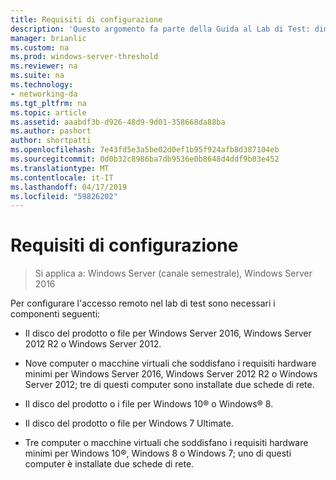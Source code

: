 ```yaml
---
title: Requisiti di configurazione
description: 'Questo argomento fa parte della Guida al Lab di Test: dimostrare una distribuzione multisito DirectAccess per Windows Server 2016'
manager: brianlic
ms.custom: na
ms.prod: windows-server-threshold
ms.reviewer: na
ms.suite: na
ms.technology:
- networking-da
ms.tgt_pltfrm: na
ms.topic: article
ms.assetid: aaabdf3b-d926-48d9-9d01-358668da88ba
ms.author: pashort
author: shortpatti
ms.openlocfilehash: 7e43fd5e3a5be02d0ef1b95f924afb8d387104eb
ms.sourcegitcommit: 0d0b32c8986ba7db9536e0b8648d4ddf9b03e452
ms.translationtype: MT
ms.contentlocale: it-IT
ms.lasthandoff: 04/17/2019
ms.locfileid: "59826202"
---
```

# <a name="configuration-requirements"></a>Requisiti di configurazione

>Si applica a: Windows Server (canale semestrale), Windows Server 2016

Per configurare l'accesso remoto nel lab di test sono necessari i componenti seguenti:  
  
-   Il disco del prodotto o file per Windows Server 2016, Windows Server 2012 R2 o Windows Server 2012.  
  
-   Nove computer o macchine virtuali che soddisfano i requisiti hardware minimi per Windows Server 2016, Windows Server 2012 R2 o Windows Server 2012; tre di questi computer sono installate due schede di rete.  
  
-   Il disco del prodotto o i file per Windows 10&reg; o Windows&reg; 8.  
  
-   Il disco del prodotto o file per Windows 7 Ultimate.  
  
-   Tre computer o macchine virtuali che soddisfano i requisiti hardware minimi per Windows 10&reg;, Windows 8 o Windows 7; uno di questi computer è installate due schede di rete.  
  


